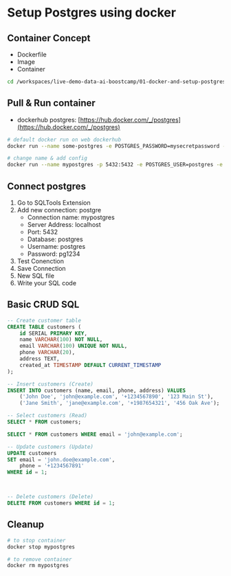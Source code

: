 # Setup Postgres using docker

## Container Concept
- Dockerfile
- Image
- Container

```bash
cd /workspaces/live-demo-data-ai-boostcamp/01-docker-and-setup-postgres/
```

## Pull & Run container
- dockerhub postgres: [https://hub.docker.com/_/postgres](https://hub.docker.com/_/postgres)

```bash
# default docker run on web dockerhub
docker run --name some-postgres -e POSTGRES_PASSWORD=mysecretpassword -d postgres

# change name & add config
docker run --name mypostgres -p 5432:5432 -e POSTGRES_USER=postgres -e POSTGRES_PASSWORD=pg1234 -d postgres:15.9
```

## Connect postgres
1. Go to SQLTools Extension
2. Add new connection: postgre
    - Connection name: mypostgres
    - Server Address: localhost
    - Port: 5432
    - Database: postgres
    - Username: postgres
    - Password: pg1234
3. Test Conenction
4. Save Connection
5. New SQL file
6. Write your SQL code

## Basic CRUD SQL
```sql
-- Create customer table
CREATE TABLE customers (
    id SERIAL PRIMARY KEY,
    name VARCHAR(100) NOT NULL,
    email VARCHAR(100) UNIQUE NOT NULL,
    phone VARCHAR(20),
    address TEXT,
    created_at TIMESTAMP DEFAULT CURRENT_TIMESTAMP
);

-- Insert customers (Create)
INSERT INTO customers (name, email, phone, address) VALUES 
    ('John Doe', 'john@example.com', '+1234567890', '123 Main St'),
    ('Jane Smith', 'jane@example.com', '+1987654321', '456 Oak Ave');

-- Select customers (Read)
SELECT * FROM customers;

SELECT * FROM customers WHERE email = 'john@example.com';

-- Update customers (Update)
UPDATE customers 
SET email = 'john.doe@example.com',
    phone = '+1234567891'
WHERE id = 1;



-- Delete customers (Delete)
DELETE FROM customers WHERE id = 1;

```

## Cleanup
```bash
# to stop container
docker stop mypostgres

# to remove container
docker rm mypostgres
```